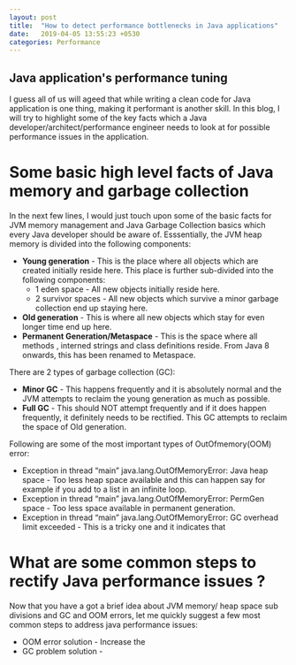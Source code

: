 ```yaml
---
layout: post
title:  "How to detect performance bottlenecks in Java applications"
date:   2019-04-05 13:55:23 +0530
categories: Performance
---
```


## Java application's performance tuning
I guess all of us will ageed that while writing a clean code for Java application is one thing, making it performant is another skill.
In this blog, I will try to highlight some of the key facts which a Java developer/architect/performance engineer needs to look at for possible performance issues in the application.

# Some basic high level facts of Java memory and garbage collection 
In the next few lines, I would just touch upon some of the basic facts for JVM memory management and Java Garbage Collection basics which every Java developer should be aware of.
Esssentially, the JVM heap memory is divided into the following components:
* __Young generation__ - This is the place where all objects which are created initially reside here. This place is further sub-divided into the following components:
  * 1 eden space - All new objects initially reside here.
  * 2 survivor spaces - All new objects which survive a minor garbage collection end up staying here.
* __Old generation__ - This is where all new objects which stay for even longer time end up here.
* __Permanent Generation/Metaspace__ - This is the space where all methods , interned strings and class definitions reside. From Java 8 onwards, this has been renamed to Metaspace. 

There are 2 types of garbage collection (GC):
* __Minor GC__ - This happens frequently and it is absolutely normal and the JVM attempts to reclaim the young generation as much as possible.
* __Full GC__ - This should NOT attempt frequently and if it does happen frequently, it definitely needs to be rectified. This GC attempts to reclaim the space of Old generation. 

Following are some of the most important types of OutOfmemory(OOM) error:
* Exception in thread “main” java.lang.OutOfMemoryError: Java heap space - Too less heap space available and this can happen say for example if you add to a list in an infinite loop.
* Exception in thread “main” java.lang.OutOfMemoryError: PermGen space - Too less space available in permanent generation.
* Exception in thread “main” java.lang.OutOfMemoryError: GC overhead limit exceeded - This is a tricky one and it indicates that 

# What are some common steps to rectify Java performance issues ?
Now that you have a got a brief idea about JVM memory/ heap space sub divisions and GC and OOM errors, let me quickly suggest a few most common steps to address java performance issues:
* OOM error solution - Increase the 
* GC problem solution - 
